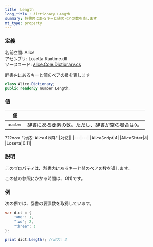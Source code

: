 ```yaml
---
title: Length
long_title : dictionary.Length
summary: 辞書内にあるキーと値のペアの数を表します
mt_type: property
---
```


### 定義
名前空間: Alice<br/>
アセンブリ: Losetta.Runtime.dll<br/>
ソースコード: [Alice.Core.Dictionary.cs](https://github.com/WSOFT-Project/Losetta/blob/master/Losetta.Runtime/Core/Extension/Alice.Core.Dictionary.cs)

辞書内にあるキーと値のペアの数を表します

```cs title="AliceScript"
class Alice.Dictionary;
public readonly number Length;
```

### 値
|値| |
|-|-|
|`number`|辞書にある要素の数。ただし、辞書が空の場合は0。|

???note "対応: Alice4以降"
    |対応||
    |---|---|
    |AliceScript|4|
    |AliceSister|4|
    |Losetta|0.11|

### 説明
このプロパティは、辞書内にあるキーと値のペアの数を返します。

この値の参照にかかる時間は、$O(1)$です。

### 例
次の例では、辞書の要素数を取得しています。

```cs title="AliceScript"
var dict = {
    "one": 1,
    "two"; 2,
    "three": 3
};

print(dict.Length); //出力: 3
```
